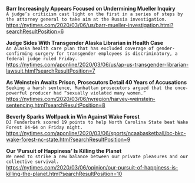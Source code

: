 **Barr Increasingly Appears Focused on Undermining Mueller Inquiry**\
`A judge’s criticism cast light on the first in a series of steps by the attorney general to take aim at the Russia investigation.`\
https://nytimes.com/2020/03/06/us/barr-mueller-investigation.html?searchResultPosition=6

**Judge Sides With Transgender Alaska Librarian in Health Case**\
`An Alaska health care plan that has excluded coverage of gender-confirming surgery for transgender employees is discriminatory, a federal judge ruled Friday. `\
https://nytimes.com/aponline/2020/03/06/us/ap-us-transgender-librarian-lawsuit.html?searchResultPosition=7

**As Weinstein Awaits Prison, Prosecutors Detail 40 Years of Accusations**\
`Seeking a harsh sentence, Manhattan prosecutors argued that the once-powerful producer had “sexually violated many women.”`\
https://nytimes.com/2020/03/06/nyregion/harvey-weinstein-sentencing.html?searchResultPosition=8

**Beverly Sparks Wolfpack in Win Against Wake Forest**\
`DJ Funderburk scored 19 points to help North Carolina State beat Wake Forest 84-64 on Friday night.`\
https://nytimes.com/aponline/2020/03/06/sports/ncaabasketball/bc-bkc-wake-forest-nc-state.html?searchResultPosition=9

**Our ‘Pursuit of Happiness’ Is Killing the Planet**\
`We need to strike a new balance between our private pleasures and our collective survival.`\
https://nytimes.com/2020/03/06/opinion/our-pursuit-of-happiness-is-killing-the-planet.html?searchResultPosition=10


